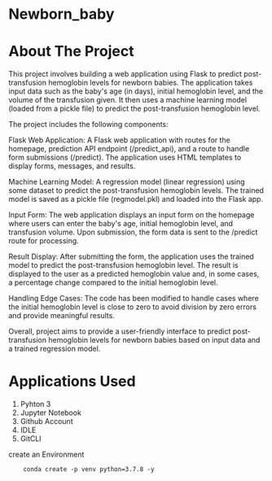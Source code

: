 # Newborn_baby

# About The Project
This project involves building a web application using Flask to predict post-transfusion hemoglobin levels for newborn babies. The application takes input data such as the baby's age (in days), initial hemoglobin level, and the volume of the transfusion given. It then uses a machine learning model (loaded from a pickle file) to predict the post-transfusion hemoglobin level.

The project includes the following components:

Flask Web Application:  A Flask web application with routes for the homepage, prediction API endpoint (/predict_api), and a route to handle form submissions (/predict). The application uses HTML templates to display forms, messages, and results.

Machine Learning Model: A regression model (linear regression) using some dataset to predict the post-transfusion hemoglobin levels. The trained model is saved as a pickle file (regmodel.pkl) and loaded into the Flask app.

Input Form: The web application displays an input form on the homepage where users can enter the baby's age, initial hemoglobin level, and transfusion volume. Upon submission, the form data is sent to the /predict route for processing.

Result Display: After submitting the form, the application uses the trained model to predict the post-transfusion hemoglobin level. The result is displayed to the user as a predicted hemoglobin value and, in some cases, a percentage change compared to the initial hemoglobin level.

Handling Edge Cases: The code has been modified to handle cases where the initial hemoglobin level is close to zero to avoid division by zero errors and provide meaningful results.


Overall, project aims to provide a user-friendly interface to predict post-transfusion hemoglobin levels for newborn babies based on input data and a trained regression model. 




# Applications Used

1. Pyhton 3
2. Jupyter Notebook
3. Github Account
4. IDLE
5. GitCLI

create an Environment 
```
    conda create -p venv python=3.7.8 -y
```